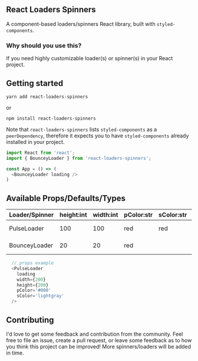 ## React Loaders Spinners

A component-based loaders/spinners React library, built with `styled-components`.

### Why should you use this?

If you need highly customizable loader(s) or spinner(s) in your React project.

## Getting started

```
yarn add react-loaders-spinners
```
or
```
npm install react-loaders-spinners
```

Note that `react-loaders-spinners` lists `styled-components` as a `peerDependency`, therefore it expects you to have `styled-components` already installed in your project.

```javascript
import React from 'react';
import { BounceyLoader } from 'react-loaders-spinners';

const App = () => (
  <BounceyLoader loading />
)
```

## **Available Props/Defaults/Types**

|  Loader/Spinner  | height:int | width:int | pColor:str | sColor:str | spaceBetween:int |   loading:bool    |
| ---------------- | ---------- | --------- | ---------- | ---------- | ---------------- | ----------------- |
|    PulseLoader   |     100    |    100    |     red    |     red    |                  |   true *required  |
|   BounceyLoader  |     20     |    20     |     red    |            |        20        |   true *required  | 


```javascript
  // props example
  <PulseLoader 
    loading
    width={200}
    height={200}
    pColor='#000'
    sColor='lightgray'
  />
```
## Contributing

I'd love to get some feedback and contribution from the community. Feel free to file an issue, create a pull request, or leave some feedback as to how you think this project can be improved! More spinners/loaders will be added in time.